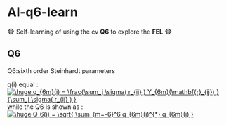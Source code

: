 # Al-q6-learn
🐵 Self-learning of using the cv **Q6** to explore the **FEL**  🐵
## Q6
Q6:sixth order Steinhardt parameters

q(i) equal :  
<a href="https://www.codecogs.com/eqnedit.php?latex=\inline&space;\huge&space;q_{6m}(i)&space;=&space;\frac{\sum_j&space;\sigma(&space;r_{ij}&space;)&space;Y_{6m}(\mathbf{r}_{ij})&space;}{\sum_j&space;\sigma(&space;r_{ij}&space;)&space;}" target="_blank"><img src="https://latex.codecogs.com/gif.latex?\inline&space;\huge&space;q_{6m}(i)&space;=&space;\frac{\sum_j&space;\sigma(&space;r_{ij}&space;)&space;Y_{6m}(\mathbf{r}_{ij})&space;}{\sum_j&space;\sigma(&space;r_{ij}&space;)&space;}" title="\huge q_{6m}(i) = \frac{\sum_j \sigma( r_{ij} ) Y_{6m}(\mathbf{r}_{ij}) }{\sum_j \sigma( r_{ij} ) }" /></a>  
while the Q6 is shown as :  
<a href="https://www.codecogs.com/eqnedit.php?latex=\inline&space;\huge&space;Q_6(i)&space;=&space;\sqrt{&space;\sum_{m=-6}^6&space;q_{6m}(i)^{*}&space;q_{6m}(i)&space;}" target="_blank"><img src="https://latex.codecogs.com/gif.latex?\inline&space;\huge&space;Q_6(i)&space;=&space;\sqrt{&space;\sum_{m=-6}^6&space;q_{6m}(i)^{*}&space;q_{6m}(i)&space;}" title="\huge Q_6(i) = \sqrt{ \sum_{m=-6}^6 q_{6m}(i)^{*} q_{6m}(i) }" /></a>
